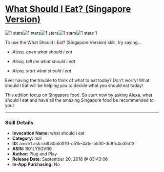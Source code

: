 # [What Should I Eat? (Singapore Version)](http://alexa.amazon.com/#skills/amzn1.ask.skill.80a53f10-c515-4a1e-a530-3c8fc4cd3df3)
![1 stars](../../images/ic_star_black_18dp_1x.png)![1 stars](../../images/ic_star_border_black_18dp_1x.png)![1 stars](../../images/ic_star_border_black_18dp_1x.png)![1 stars](../../images/ic_star_border_black_18dp_1x.png)![1 stars](../../images/ic_star_border_black_18dp_1x.png) 1

To use the What Should I Eat? (Singapore Version) skill, try saying...

* *Alexa, open what should I eat*

* *Alexa, tell me what should i eat*

* *Alexa, start what should i eat*

Ever having the trouble to think of what to eat today? Don't worry! What should I Eat will be helping you to decide what you should eat today! 

This edition focus on Singapore food. So start now by asking Alexa, what should I eat and have all the amazing Singapore food be recommended to you!

***

### Skill Details

* **Invocation Name:** what should i eat
* **Category:** null
* **ID:** amzn1.ask.skill.80a53f10-c515-4a1e-a530-3c8fc4cd3df3
* **ASIN:** B01LY5GVR6
* **Author:** Plug and Play
* **Release Date:** September 20, 2016 @ 03:43:06
* **In-App Purchasing:** No
